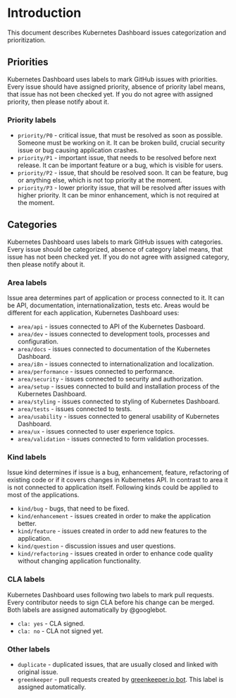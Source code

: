 # Introduction

This document describes Kubernetes Dashboard issues categorization and prioritization.

## Priorities

Kubernetes Dashboard uses labels to mark GitHub issues with priorities. Every issue should have assigned priority, absence of priority label means, that issue has not been checked yet. If you do not agree with assigned priority, then please notify about it.

### Priority labels

- `priority/P0` - critical issue, that must be resolved as soon as possible. Someone must be working on it. It can be broken build, crucial security issue or bug causing application crashes.
- `priority/P1` - important issue, that needs to be resolved before next release. It can be important feature or a bug, which is visible for users.
- `priority/P2` - issue, that should be resolved soon. It can be feature, bug or anything else, which is not top priority at the moment.
- `priority/P3` - lower priority issue, that will be resolved after issues with higher priority. It can be minor enhancement, which is not required at the moment.

## Categories

Kubernetes Dashboard uses labels to mark GitHub issues with categories. Every issue should be categorized, absence of category label means, that issue has not been checked yet. If you do not agree with assigned category, then please notify about it.

### Area labels

Issue area determines part of application or process connected to it. It can be API, documentation, internationalization, tests etc. Areas would be different for each application, Kubernetes Dashboard uses:

- `area/api` - issues connected to API of the Kubernetes Dasboard.
- `area/dev` - issues connected to development tools, processes and configuration.
- `area/docs` - issues connected to documentation of the Kubernetes Dashboard.
- `area/i8n` - issues connected to internationalization and localization.
- `area/performance` - issues connected to performance.
- `area/security` - issues connected to security and authorization.
- `area/setup` - issues connected to build and installation process of the Kubernetes Dashboard.
- `area/styling` - issues connected to styling of Kubernetes Dashboard.
- `area/tests` - issues connected to tests.
- `area/usability` - issues connected to general usability of Kubernetes Dashboard.
- `area/ux` - issues connected to user experience topics.
- `area/validation` - issues connected to form validation processes.

### Kind labels

Issue kind determines if issue is a bug, enhancement, feature, refactoring of existing code or if it covers changes in Kubernetes API. In contrast to area it is not connected to application itself. Following kinds could be applied to most of the applications.

- `kind/bug` - bugs, that need to be fixed.
- `kind/enhancement` - issues created in order to make the application better.
- `kind/feature` - issues created in order to add new features to the application.
- `kind/question` - discussion issues and user questions.
- `kind/refactoring` - issues created in order to enhance code quality without changing application functionality.

### CLA labels

Kubernetes Dashboard uses following two labels to mark pull requests. Every contributor needs to sign CLA before his change can be merged. Both labels are assigned automatically by @googlebot.

- `cla: yes` - CLA signed.
- `cla: no` - CLA not signed yet.

### Other labels

- `duplicate` -  duplicated issues, that are usually closed and linked with original issue.
- `greenkeeper` - pull requests created by [greenkeeper.io bot](https://github.com/greenkeeperio-bot). This label is assigned automatically.
